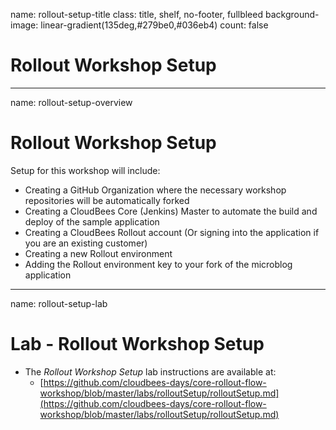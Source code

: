 name: rollout-setup-title
class: title, shelf, no-footer, fullbleed
background-image: linear-gradient(135deg,#279be0,#036eb4)
count: false

# Rollout Workshop Setup

---
name: rollout-setup-overview
# Rollout Workshop Setup

Setup for this workshop will include:
* Creating a GitHub Organization where the necessary workshop repositories will be automatically forked
* Creating a CloudBees Core (Jenkins) Master to automate the build and deploy of the sample application
* Creating a CloudBees Rollout account (Or signing into the application if you are an existing customer)
* Creating a new Rollout environment
* Adding the Rollout environment key to your fork of the microblog application

---
name: rollout-setup-lab
# Lab - Rollout Workshop Setup

* The *Rollout Workshop Setup* lab instructions are available at:
  * [https://github.com/cloudbees-days/core-rollout-flow-workshop/blob/master/labs/rolloutSetup/rolloutSetup.md](https://github.com/cloudbees-days/core-rollout-flow-workshop/blob/master/labs/rolloutSetup/rolloutSetup.md)
